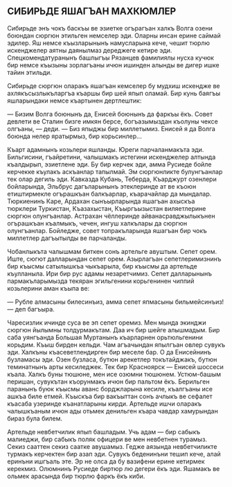 ## СИБИРЬДЕ ЯШАГЪАН МАХКЮМЛЕР

Сибирьде энъ чокъ баскъы ве эзиетке огърагъан халкъ Волга озени боюндан сюргюн этильген немселер эди.
Оларны инсан ерине саймай эдилер.
Яш немсе къызларынынъ намусларына кече, чешит тюрлю искенджелер аятны даянылмаз дереджеге кетире эди.
Спецкомендатуранынъ башлыгъы Рязанцев фамилиялы нусха кучюк бир немсе къызыны зорлагъаны ичюн ишинден алынды ве дигер ишке тайин этильди.

Сибирьде сюргюн оларакъ яшагъан кемселер бу мудхиш искендже ве ахлякъсызлыкъларгъа къаршы бир шей япып оламай.
Бир кунь баягъы яшларындаки немсе къартынен дертлештик:

— Бизим Волга боюнынъ да, Енисей боюнынъ да фаркъы ёкъ.
Совет девлети ве Сталин бизге имкян берсе, богъазымыздан къолуны чексе олгъаны, — деди.
— Биз япыджы бир миллетымиз.
Енисей я да Волга боюнда нелер яратырмыз, бир корьсинлер...

Къарт адамнынъ козьлери яшланды.
Юреги парчаланмакъта эди.
Бильгисини, гъайретини, чалышмакъ истегини искенджелер алтында къалдырып, эзиетлене эди.
Бу бир керчек эди, амма Русиеде бойле керчекке къулакъ аскъанлар тапылмай.
Эм сюргюнликте булунгъанлар тек олар дегиль эди.
Кавказда Кубань, Теберда, Къарджурт озенлери бойларында, Эльбрус дагъларынынъ этеклеринде ат ве къоюн етиштирмекле огърашкъан балкъарлар, къарачайлар да мындалар.
Тюркиенинъ Каре, Ардахан сынъырларында яшагъан ахыскъа тюрклери Туркистан, Къазахыстан, Къыргъызыстан виляетлерине сюргюн олунгъанлар.
Астрахан чёллеринде айванасравджылыкънен огърашкъан къалмыкъ, чечен, ингуш халкълары да сюргюн олунгъанлар.
Бойледже, совет топракъларында яшагъан бир чокъ миллетлер дагъытылды ве парчаланды.

Чобанлыкъта чалышмам биткен сонъ артельге авуштым.
Сепет орем.
Иште, сюгют далларындан сепет орем.
Азырлагъан сепетлеримизнинъ бир къысмы сатылышкъа чыкъарыла, бир къысмы да артельде къулланыла.
Ири бир рус адамы незаретчимиз.
Сепет далларынынъ пармакъларымызда текяран эгильгенини корьгенинен чиппий козьлерини аман къыпа ве:

— Рубле алмасыны билесинъиз, амма сепет япмасыны бильмейсинъиз! — деп багъыра.

Чаресизлик ичинде суса ве эп сепет оремиз.
Мен мында экинджи сюргюн йылымны толдурмакътам.
Даа ич бир шейге алышмадым.
Бир саба уянгъанда Большая Муртанынъ къарларнен орьтюльгенини корьдим.
Къыш бирден кельди.
Чам агъачындан япылгъан овлер сувукъ эди.
Халкъны къасеветлендирген бир меселе бар.
О да Енисейнинъ бузламасы эди.
Озен бузласа, бутюн арекетлер токътайджакъ, бутюн теминатнынъ арты кесиледжек.
Тек бир Красноярск — Енисей шоссеси къала.
Халкъ буны тюшюне, мен исе озюмни тюшюнем.
Устюм-башым перишан, сувукътан къорунмакъ ичюн бир пальтом ёкъ.
Берильген паранынъ буюк къысмы аванс борджларына кесиле, къалгъаны исе ашкъа биле етмей.
Къыскъа бир вакъыттан сонъ ачлыкъ ве сефалет къасаба узеринде къанатларыны кирди.
Артельде ишчи оларакъ чалышкъаным ичюн ады отьмек денильген къара чавдар хамурындан бираз була билем.

Артельде невбетчилик япып башладым.
Учь адам — бир сабыкъ малиеджи, бир сабыкъ поляк офицери ве мен невбетнен турамыз.
Секиз сааттен секиз саатке авушамыз.
Гедже аязында невбетчиликте турмакъ керчектен бир азап эди.
Сувукъ беденинъни тешип кече, алай еринъни ишгъаль эте.
Эр не олса да бу вазифени ерине кетирмек керекмиз.
Олюмнинъ Русиеде биртюр лю дегери ёкъ эди.
Яшамакъ ве ольмек арасында бир тюрлю фаркъ ёкъ киби.
